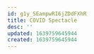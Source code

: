 ```yaml
---
id: g1y_SEampwRI6jZDdFXhR
title: COVID Spectacle
desc: ''
updated: 1639759645944
created: 1639759645944
---
```


